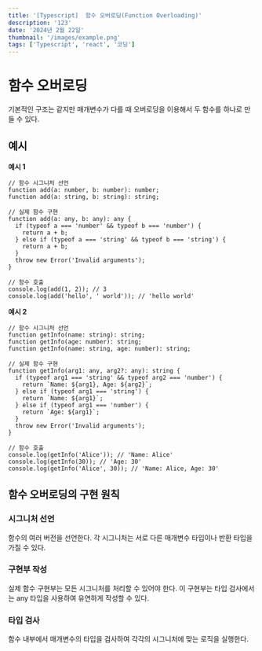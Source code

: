 ```yaml
---
title: '[Typescript]  함수 오버로딩(Function Overloading)'
description: '123'
date: '2024년 2월 22일'
thumbnail: '/images/example.png'
tags: ['Typescript', 'react', '코딩']
---
```


# 함수 오버로딩

기본적인 구조는 같지만 매개변수가 다를 때 오버로딩을 이용해서 두 함수를 하나로 만들 수 있다.

## 예시

**예시 1**

```
// 함수 시그니처 선언
function add(a: number, b: number): number;
function add(a: string, b: string): string;

// 실제 함수 구현
function add(a: any, b: any): any {
  if (typeof a === 'number' && typeof b === 'number') {
    return a + b;
  } else if (typeof a === 'string' && typeof b === 'string') {
    return a + b;
  }
  throw new Error('Invalid arguments');
}

// 함수 호출
console.log(add(1, 2)); // 3
console.log(add('hello', ' world')); // 'hello world'

```

**예시 2**

```
// 함수 시그니처 선언
function getInfo(name: string): string;
function getInfo(age: number): string;
function getInfo(name: string, age: number): string;

// 실제 함수 구현
function getInfo(arg1: any, arg2?: any): string {
  if (typeof arg1 === 'string' && typeof arg2 === 'number') {
    return `Name: ${arg1}, Age: ${arg2}`;
  } else if (typeof arg1 === 'string') {
    return `Name: ${arg1}`;
  } else if (typeof arg1 === 'number') {
    return `Age: ${arg1}`;
  }
  throw new Error('Invalid arguments');
}

// 함수 호출
console.log(getInfo('Alice')); // 'Name: Alice'
console.log(getInfo(30)); // 'Age: 30'
console.log(getInfo('Alice', 30)); // 'Name: Alice, Age: 30'

```

## 함수 오버로딩의 구현 원칙

### 시그니처 선언

함수의 여러 버전을 선언한다. 각 시그니처는 서로 다른 매개변수 타입이나 반환 타입을 가질 수 있다.

### 구현부 작성

실제 함수 구현부는 모든 시그니처를 처리할 수 있어야 한다. 이 구현부는 타입 검사에서는 any 타입을 사용하여 유연하게 작성할 수 있다.

### 타입 검사

함수 내부에서 매개변수의 타입을 검사하여 각각의 시그니처에 맞는 로직을 실행한다.
